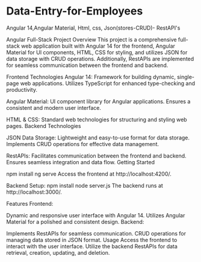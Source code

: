 # Data-Entry-for-Employees
Angular 14,Angular Material, Html, css, Json(stores-CRUD)- RestAPI's


Angular Full-Stack Project
Overview
This project is a comprehensive full-stack web application built with Angular 14 for the frontend, Angular Material for UI components, HTML, CSS for styling, and utilizes JSON for data storage with CRUD operations. Additionally, RestAPIs are implemented for seamless communication between the frontend and backend.

Frontend Technologies
Angular 14:
Framework for building dynamic, single-page web applications.
Utilizes TypeScript for enhanced type-checking and productivity.

Angular Material:
UI component library for Angular applications.
Ensures a consistent and modern user interface.

HTML & CSS:
Standard web technologies for structuring and styling web pages.
Backend Technologies

JSON Data Storage:
Lightweight and easy-to-use format for data storage.
Implements CRUD operations for effective data management.

RestAPIs:
Facilitates communication between the frontend and backend.
Ensures seamless integration and data flow.
Getting Started

npm install
ng serve
Access the frontend at http://localhost:4200/.

Backend Setup:
npm install
node server.js
The backend runs at http://localhost:3000/.

Features
Frontend:

Dynamic and responsive user interface with Angular 14.
Utilizes Angular Material for a polished and consistent design.
Backend:

Implements RestAPIs for seamless communication.
CRUD operations for managing data stored in JSON format.
Usage
Access the frontend to interact with the user interface.
Utilize the backend RestAPIs for data retrieval, creation, updating, and deletion.


